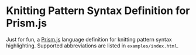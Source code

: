 # Knitting Pattern Syntax Definition for Prism.js

Just for fun, a [Prism.js](http://prismjs.com/) language definition for knitting pattern syntax highlighting. Supported abbreviations are listed in `examples/index.html`.
